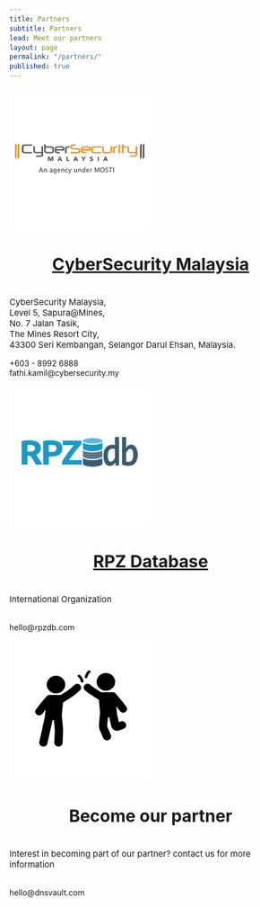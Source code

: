 ```yaml
---
title: Partners
subtitle: Partners
lead: Meet our partners
layout: page
permalink: "/partners/"
published: true
---
```


<div class="card-deck">
  <div class="card">
    <img class="card-img-top w-50" src="/assets/images/partnership/partners/csm.png" alt="csm">
    <div class="card-body">
      <center><h4 class="card-title" style="font-size: 30px;"><a href="http://cybersecurity.my/" target="_blank">CyberSecurity Malaysia</a></h4></center>
      <p class="card-text" style="font-size: 15px;">
        CyberSecurity Malaysia, <br>
        Level 5, Sapura@Mines, <br>
        No. 7 Jalan Tasik, <br>
        The Mines Resort City, <br>
        43300 Seri Kembangan, Selangor Darul Ehsan, Malaysia.
      </p>
    </div>
    <div class="card-footer bg-white">
      <p>
        <i class="fa fa-briefcase"></i>
          +603 - 8992 6888<br>
        <i class="fa fa-envelope"></i>
          fathi.kamil@cybersecurity.my
        </p>
    </div>
  </div>
  <div class="card">
    <img class="card-img-top img-fluid w-50" src="/assets/images/partnership/partners/rpzdb.png" alt="rpzdb">
    <div class="card-body">
      <center><h4 class="card-title" style="font-size: 30px;"><a href="http://www.rpzdb.com" target="_blank">RPZ Database</a></h4></center>
      <p class="card-text" style="font-size: 15px;">
        International Organization
      </p>
    </div>
    <div class="card-footer bg-white">
      <p>
      <br>
      <i class="fa fa-envelope"></i>
          hello@rpzdb.com
      </p>
    </div>
  </div>
  <div class="card">
    <img class="card-img-top" src="/assets/images/partnership/partners/partner.png" alt="rpzdb" class="img-fluid w-50" >
    <div class="card-body">
      <center><h4 class="card-title" style="font-size: 30px;">Become our partner</h4></center>
      <p class="card-text" style="font-size: 15px;">
        Interest in becoming part of our partner?
        contact us for more information
      </p>
    </div>
    <div class="card-footer bg-white">
      <p>
      <br>
      <i class="fa fa-envelope"></i>
          hello@dnsvault.com
      </p>
    </div>
  </div>
</div>